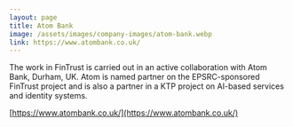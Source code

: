 ```yaml
---
layout: page
title: Atom Bank
image: /assets/images/company-images/atom-bank.webp
link: https://www.atombank.co.uk/
---
```

The work in FinTrust is carried out in an active collaboration with Atom Bank, Durham, UK. Atom is named partner on the EPSRC-sponsored FinTrust project and is also a partner in a KTP project on AI-based services and identity systems.

[https://www.atombank.co.uk/](https://www.atombank.co.uk/)